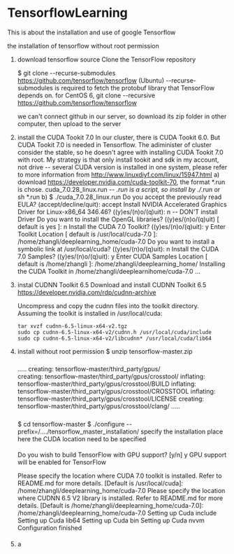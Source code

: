 # TensorflowLearning
This is about the installation and use of google Tensorflow

the installation of tensorflow without root permission

1. download tensorflow source 
   Clone the TensorFlow repository

    $ git clone --recurse-submodules https://github.com/tensorflow/tensorflow  (Ubuntu)
      --recurse-submodules is required to fetch the protobuf library that TensorFlow depends on.
     for CentOS 6, git clone --recursive https://github.com/tensorflow/tensorflow
 
     we can't connect github in our server, so download its zip folder in other computer, then upload to the server

2. install the CUDA Tookit 7.0
    In our cluster, there is CUDA Tookit 6.0. But CUDA Tookit 7.0 is needed in Tensorflow. The adiminister of cluster consider the       stable, so he doesn't agree with installing CUDA Tookit 7.0 with root. My strategy is that only install tookit and sdk in my     account, not drive -- several CUDA version is installed in one system, please refer to more information from  http://www.linuxdiyf.com/linux/15947.html
    a) download https://developer.nvidia.com/cuda-toolkit-70,  the format *.run is chose.
        cuda_7.0.28_linux.run    -- *.run is a script, so install by ./*.run or sh *.run
    b) $ ./cuda_7.0.28_linux.run
       Do you accept the previously read EULA? (accept/decline/quit): accept
       Install NVIDIA Accelerated Graphics Driver for Linux-x86_64 346.46? ((y)es/(n)o/(q)uit): n   -- DON'T install Driver
       Do you want to install the OpenGL libraries? ((y)es/(n)o/(q)uit) [ default is yes ]: n
       Install the CUDA 7.0 Toolkit? ((y)es/(n)o/(q)uit): y
       Enter Toolkit Location [ default is /usr/local/cuda-7.0 ]: /home/zhangli/deeplearning_home/cuda-7.0
       Do you want to install a symbolic link at /usr/local/cuda? ((y)es/(n)o/(q)uit): n
       Install the CUDA 7.0 Samples? ((y)es/(n)o/(q)uit): y
       Enter CUDA Samples Location [ default is /home/zhangli ]: /home/zhangli/deeplearning_home/
       Installing the CUDA Toolkit in /home/zhangli/deeplearnihome/cuda-7.0 ...


3. instal CUDNN Toolkit 6.5
    Download and install CUDNN Toolkit 6.5
       https://developer.nvidia.com/rdp/cudnn-archive

    Uncompress and copy the cudnn files into the toolkit directory. Assuming the toolkit is installed in /usr/local/cuda:

       tar xvzf cudnn-6.5-linux-x64-v2.tgz
       sudo cp cudnn-6.5-linux-x64-v2/cudnn.h /usr/local/cuda/include
       sudo cp cudnn-6.5-linux-x64-v2/libcudnn* /usr/local/cuda/lib64

4. install without root permission
   $ unzip tensorflow-master.zip
     #####
     .....
     creating: tensorflow-master/third_party/gpus/                                                              
     creating: tensorflow-master/third_party/gpus/crosstool/
     inflating: tensorflow-master/third_party/gpus/crosstool/BUILD
     inflating: tensorflow-master/third_party/gpus/crosstool/CROSSTOOL
     inflating: tensorflow-master/third_party/gpus/crosstool/LICENSE
     creating: tensorflow-master/third_party/gpus/crosstool/clang/
     .....
     #####
   $ cd tensorflow-master
   $ ./configure --prefix=/..../tensorflow_master_installation/   specify the installation place
     here the CUDA location need to be specified
     ####
      Do you wish to build TensorFlow with GPU support? [y/n] y
     GPU support will be enabled for TensorFlow

     Please specify the location where CUDA 7.0 toolkit is installed. Refer to README.md for more details. [Default is /usr/local/cuda]: /home/zhangli/deeplearning_home/cuda-7.0
     Please specify the location where CUDNN 6.5 V2 library is installed. Refer to README.md for more details. [Default is   /home/zhangli/deeplearning_home/cuda-7.0]: /home/zhangli/deeplearning_home/cuda-7.0
    Setting up Cuda include
    Setting up Cuda lib64
    Setting up Cuda bin
    Setting up Cuda nvvm
     Configuration finished

     ####

5. a
